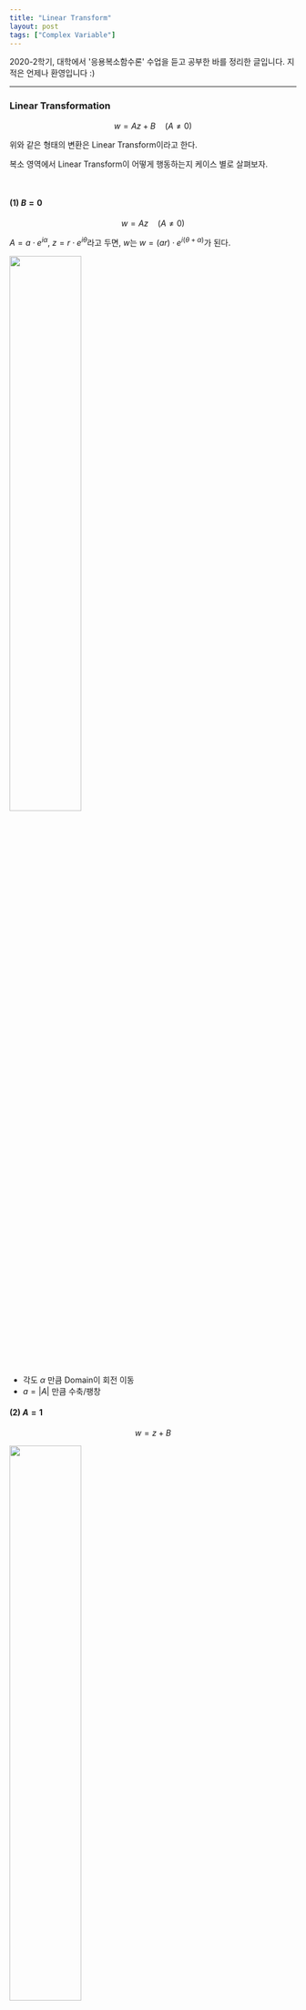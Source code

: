 ```yaml
---
title: "Linear Transform"
layout: post
tags: ["Complex Variable"]
---
```



2020-2학기, 대학에서 '응용복소함수론' 수업을 듣고 공부한 바를 정리한 글입니다. 지적은 언제나 환영입니다 :)

<hr>

### Linear Transformation

$$
w = Az + B \quad (A \ne 0)
$$

위와 같은 형태의 변환은 Linear Transform이라고 한다.

복소 영역에서 Linear Transform이 어떻게 행동하는지 케이스 별로 살펴보자.

<br>

#### (1) $B=0$

$$
w  = Az \quad (A \ne 0)
$$

$A = a \cdot e^{i\alpha}$, $z = r \cdot e^{i\theta}$라고 두면, $w$는 $w = (ar) \cdot e^{i(\theta + \alpha)}$가 된다.

<div class="img-wrapper">
  <img src="{{ "/images/complex-variable/linear_transform_1.png" | relative_url }}" style="width:50%;">
</div>

- 각도 $\alpha$ 만큼 Domain이 회전 이동
- $a = \lvert A \rvert$ 만큼 수축/팽창

#### (2) $A=1$

$$
w = z + B
$$

<div class="img-wrapper">
  <img src= "{{ "/images/complex-variable/linear_transform_2.png" | relative_url }}" style="width:50%;">
</div>

- $B$ 만큼 평행 이동

#### (3) General form

$$
w = Az + B
$$

(1), (2)의 상황이 합성된 상황으로 이해할 수 있다.

$$
z \longrightarrow Az \longrightarrow Az + B
$$

<hr>

#### Image of Linear trasnform; Square Domain

The iamge of the set $\\{ x + ig : 0 \le x \le 1, \; 0 \le y \le 2 \\}$ under the map

$$
w = (1+i)z + 2
$$

trasnform $w$를 두 단계로 나누어 실시하자.

1. $w_1 = (1+i)z$
2. $w_2 = w_1 + 2$

<div class="img-wrapper">
  <img src= "{{ "/images/complex-variable/linear_transform_3.png" | relative_url }}" style="width:70%;">
</div>

<hr>

### Inversion mapping; $w = \frac{1}{z}$

Write $z = r \cdot e^{i\theta}$, THEN $w = \frac{1}{r} \cdot e^{-i\theta}$

<div class="img-wrapper">
  <img src= "{{ "/images/complex-variable/inversion_mapping_1.png" | relative_url }}" style="width:70%;">
</div>

inversion mapping $w = \frac{1}{z}$는 $z$를 x-축으로 반전시키고, 길이를 수축/팽창시킨다.

$\frac{1}{r}$을 취하기 때문에 복소수 $z$가 원점 $O$에 가까워질 수록 image가 발산한다.

#### Extended complex plane; $\mathbb{C} \cup \\{ \infty \\}$

Transform $T(z)$를 nice하게 정의하기 위해서 $\\{ \infty \\}$를 추가해 이미지 영역을 확장시킨다.

<div class="math-statement">

For a transform $T(z) = \frac{1}{z}$, Let $T(0) = \infty$ and $T(\infty) = 0$, THEN $T$ is <b><u>continuous</u></b>.

</div>

<div class="img-wrapper"> 
  <img src="https://1millionmonkeystyping.files.wordpress.com/2014/02/joh-riemannsphere01.gif" style="width:60%;">
  <p>Picture from <a href="https://ibmathsresources.com/tag/4th-dimension/">link</a></p>
</div> 

[^1]

원래 $T(z)$는 $0$에서 값이 정의되지 않는다. 그런데 Extended complex plane을 생각해서 $T(0) = \infty$로 값을 부여하는 것이다. 즉, $\infty$라는 한 점을 추가해 Image space를 $\mathbb{C}$에서 $\mathbb{C} \cup \\{ \infty \\}$로 확장한다면, $T(z)$를 $z=0$에서까지 continuous하게 만들 수 있다.

$$
\lim_{z \rightarrow 0} {T(z)} = \infty = T(0)
$$

이를 통해 $T(z)$를 복소평면 전체에서 continuous하게 정의할 수 있다.

<hr>

### Images of inversion mapping

#### (1) $x=c$ unser $w = \frac{1}{z}$

<div class="img-wrapper">
  <img src= "{{ "/images/complex-variable/inversion_mapping_2.png" | relative_url }}" style="width:65%;">
</div>

$$
\begin{aligned}
  w &= u + i v = \frac{1}{x + iy} \\
  z &= x + iy = \frac{1}{u + iy} = \frac{u}{u^2 + v^2} - i \frac{v}{u^2 + v^2}
\end{aligned}
$$

$$
\begin{aligned}
  x = \frac{u}{u^2 + v^2} &= c \\
  c(u^2 + v^2) - u &= 0 \\
  u^2 + v^2 - \frac{1}{c} u &= 0 \\
  \left(u - \frac{1}{2c}\right)^2 + v^2 &= \left( \frac{1}{2c} \right)^2
\end{aligned}
$$

따라서 직선 $x=c$는 w-plane에 원으로 매핑된다.

#### (2) $\\{ x + iy : x \ge c \\}$ under $w = \frac{1}{z}$

<div class="img-wrapper">
  <img src= "{{ "/images/complex-variable/inversion_mapping_3.png" | relative_url }}" style="width:70%;">
</div>

<hr>

**<u>Statement.</u>**<br>

<div class="math-statement">


$w=\frac{1}{z}$ transforms (circles and lines) into (circles and lines).

</div>

일반적으로 circle과 line은 아래의 식으로 표현된다.

$$
A(x^2 + y^2) + Bx + Cy + D = 0 \quad (B^2 + C^2 > 4 AD)
$$

\* **line** <br>
$A=0$: $Bx + Cy + D = 0$

\* circle <br>
$A \ne 0$: $\left(x + \frac{B}{2A}\right)^2 + \left( y + \frac{C}{2A}\right)^2 = \left(\frac{\sqrt{B^2 + C^2 - 4 AD}}{2A}\right)^2$

이때, 우리가 $(x, y)$와 $(u, v)$에 대한 관계식을 알고 있으니, $(x, y)$에 대한 위의 식을 $(u, v)$에 대한 식으로 바꿀 수 있다!

$$
\begin{aligned}
  w &= u + iv \\
  z &= x + iy = \frac{1}{u + iv} = \frac{u}{u^2 + v^2} - i \frac{v}{u^2 + v^2}
\end{aligned}
$$

위의 관계식으로부터

(1) $x = \dfrac{u}{u^2 + v^2}$, $y = -\dfrac{v}{u^2 + v^2}$

(2) $x^2 + y^2 = \dfrac{1}{u^2 + v^2}$

를 유도할 수 있고,

$$
\begin{aligned}
  A(x^2 + y^2) + Bx + Cy + D &= 0 \quad (B^2 + C^2 > 4 AD) \\
  A\left(\frac{1}{u^2 + v^2}\right) + B\left(\frac{u}{u^2 + v^2}\right) + C\left(-\frac{v}{u^2 + v^2}\right) + D &= 0 \\
  D(u^2 + v^2) + Bu + C(-v) + A &= 0
\end{aligned}
$$

따라서 inversion mapping $w = \frac{1}{z}$에 대한 Image는 line 또는 circle이 된다.

<br>

$A$, $D$에 따른 경우를 표로 분류하면 아래와 같다.

<div class="img-wrapper">
  <img src= "{{ "/images/complex-variable/inversion_mapping_4.png" | relative_url }}" style="width:75%;">
</div>

<hr>

[^1]: 참고로 이런 Extended Complex Plane을 "Riemann Sphere"라고도 한다. 이 Sphere를 사용하면, 복소평면 상의 모든 점을 구의 표면을 매핑시킬 수 있다!